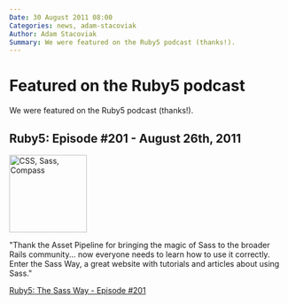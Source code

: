 ```yaml
---
Date: 30 August 2011 08:00
Categories: news, adam-stacoviak
Author: Adam Stacoviak
Summary: We were featured on the Ruby5 podcast (thanks!).
---
```


# Featured on the Ruby5 podcast

We were featured on the Ruby5 podcast (thanks!).

## Ruby5: Episode #201 - August 26th, 2011

<a href="http://ruby5.envylabs.com/episodes/204-episode-201-august-26th-2011/stories/1805-the-sass-way">
  <img src="/attachments/ruby5.jpeg" class="left" alt="CSS, Sass, Compass" width="140" />
</a>

"Thank the Asset Pipeline for bringing the magic of Sass to the broader Rails community... now everyone needs to learn how to use it correctly. Enter the Sass Way, a great website with tutorials and articles about using Sass."

[Ruby5: The Sass Way - Episode #201](http://ruby5.envylabs.com/episodes/204-episode-201-august-26th-2011/stories/1805-the-sass-way)
